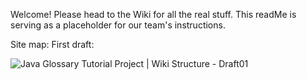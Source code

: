 Welcome! Please head to the Wiki for all the real stuff. This readMe is serving as a placeholder for our team's instructions. 

Site map: First draft:

![Java Glossary Tutorial Project | Wiki Structure - Draft01](https://i.imgur.com/OnMqyAm.jpg)
